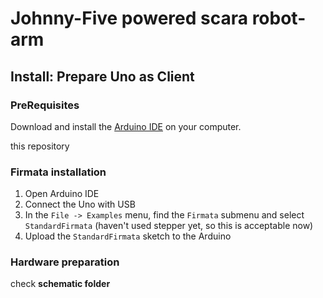 # Johnny-Five powered scara robot-arm 


## Install: Prepare Uno as Client

### PreRequisites

Download and install the [Arduino IDE](https://www.arduino.cc/en/Main/Software) on your computer.

this repository

### Firmata installation

1. Open Arduino IDE
2. Connect the Uno with USB
3. In the `File -> Examples` menu, find the `Firmata` submenu and select `StandardFirmata` (haven't used stepper yet, so this is acceptable now)
4. Upload the `StandardFirmata` sketch to the Arduino

### Hardware preparation 

check __schematic folder__


